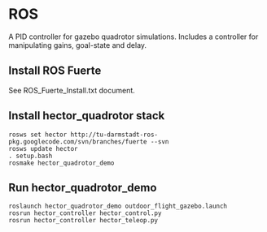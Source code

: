 ROS
===

A PID controller for gazebo quadrotor simulations. Includes a controller for manipulating gains, goal-state and delay.

## Install ROS Fuerte
See ROS_Fuerte_Install.txt document.

## Install hector_quadrotor stack
```
rosws set hector http://tu-darmstadt-ros-pkg.googlecode.com/svn/branches/fuerte --svn
rosws update hector
. setup.bash
rosmake hector_quadrotor_demo
```

## Run hector_quadrotor_demo
```
roslaunch hector_quadrotor_demo outdoor_flight_gazebo.launch
rosrun hector_controller hector_control.py
rosrun hector_controller hector_teleop.py
```
